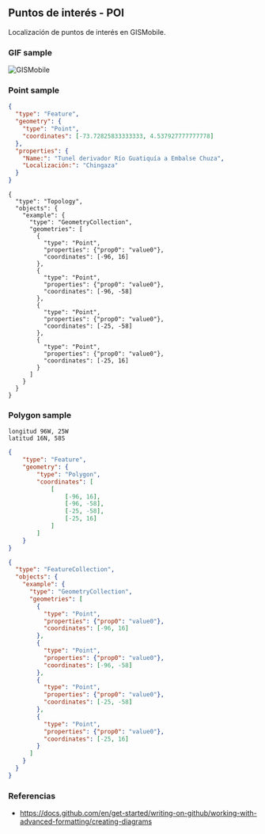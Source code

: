 ## Puntos de interés - POI

Localización de puntos de interés en GISMobile.


### GIF sample

![GISMobile](7/PXL_20230503_184310359.TS.gif)


### Point sample

```geojson
{
  "type": "Feature",
  "geometry": {
    "type": "Point", 
    "coordinates": [-73.72825833333333, 4.537927777777778]
  }, 
  "properties": {
    "Name:": "Tunel derivador Río Guatiquía a Embalse Chuza",
    "Localización:": "Chingaza" 
  }
}
```

```topojson
{
  "type": "Topology",
  "objects": {
    "example": {
      "type": "GeometryCollection",
      "geometries": [
        {
          "type": "Point",
          "properties": {"prop0": "value0"},
          "coordinates": [-96, 16]
        },
		{
          "type": "Point",
          "properties": {"prop0": "value0"},
          "coordinates": [-96, -58]
        },
		{
          "type": "Point",
          "properties": {"prop0": "value0"},
          "coordinates": [-25, -58]
        },
		{
          "type": "Point",
          "properties": {"prop0": "value0"},
          "coordinates": [-25, 16]
        }		
      ]
    }
  }
}
```


### Polygon sample

```
longitud 96W, 25W
latitud 16N, 58S
```

```geojson
{
    "type": "Feature",
    "geometry": {
        "type": "Polygon",
        "coordinates": [
            [
                [-96, 16],
                [-96, -58],
                [-25, -58],
                [-25, 16]
            ]
        ]
    }
}
```

```geojson
{
  "type": "FeatureCollection",
  "objects": {
    "example": {
      "type": "GeometryCollection",
      "geometries": [
        {
          "type": "Point",
          "properties": {"prop0": "value0"},
          "coordinates": [-96, 16]
        },
		{
          "type": "Point",
          "properties": {"prop0": "value0"},
          "coordinates": [-96, -58]
        },
		{
          "type": "Point",
          "properties": {"prop0": "value0"},
          "coordinates": [-25, -58]
        },
		{
          "type": "Point",
          "properties": {"prop0": "value0"},
          "coordinates": [-25, 16]
        }      		
      ]
    }
  }
}
```


### Referencias

* https://docs.github.com/en/get-started/writing-on-github/working-with-advanced-formatting/creating-diagrams